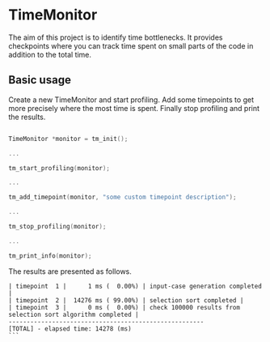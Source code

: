 TimeMonitor
===========

The aim of this project is to identify time bottlenecks. It provides checkpoints where you can track time spent on small parts of the code in addition to the total time.

## Basic usage

Create a new TimeMonitor and start profiling. Add some timepoints to get more precisely where the most time is spent. Finally stop profiling and print the results.

```C++

TimeMonitor *monitor = tm_init();

...

tm_start_profiling(monitor);

...

tm_add_timepoint(monitor, "some custom timepoint description");

...

tm_stop_profiling(monitor);

...

tm_print_info(monitor);
````

The results are presented as follows.

````
| timepoint  1 |      1 ms (  0.00%) | input-case generation completed |
| timepoint  2 |  14276 ms ( 99.00%) | selection sort completed |
| timepoint  3 |      0 ms (  0.00%) | check 100000 results from selection sort algorithm completed |
------------------------------------------------------
[TOTAL] - elapsed time: 14278 (ms)
```